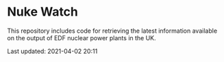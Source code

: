 # Nuke Watch

This repository includes code for retrieving the latest information available on the output of EDF nuclear power plants in the UK.

Last updated: 2021-04-02 20:11